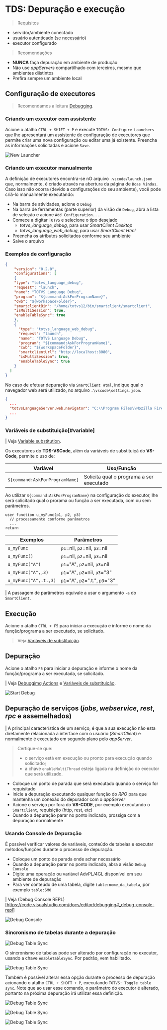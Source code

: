 # TDS: Depuração e execução

> Requisitos

- servidor/ambiente conectado
- usuário autenticado (se necessário)
- executor configurado

> Recomendações

- **NUNCA** faça depuração em ambiente de produção
- Não use _appServers_ compartilhado com terceiros, mesmo que ambientes diistintos
- Prefira sempre um ambiente local

## Configuração de executores

> Recomendamos a leitura [Debugging](https://code.visualstudio.com/docs/editor/debugging).

### Criando um executor com assistente

Acione o atalho `CTRL + SHIFT + P` e execute `TOTVS: Configure Launchers` que lhe apresentará um assistente de configuração de executores que permite criar uma nova configuração ou editar uma já existente. Preencha as informações solicitadas e acione `Save`.

![New Launcher](./gifs/CreateLauncher.gif)

### Criando um executor manualmente

A definição de executores encontra-se nO arquivo `.vscode/launch.json` que, normalmente, é criado através na abertura da página de `Boas Vindas`. Caso isso não ocorra (devido a configurações do seu ambiente), você pode criá-lo manualmente executando:

- Na barra de atividades, acione o `Debug`
- Na barra de ferramentas (parte superior) da visão de `Debug`, abra a lista de seleção e acione `Add Configuration...`.
- Comece a digitar `TOTVS` e selecione o tipo desejado
  - _totvs_language_debug_, para usar _SmartClient Desktop_
  - _totvs_language_web_debug_, para usar _SmartClient Html_
- Preencha os atributos solicitados conforme seu ambiente
- Salve o arquivo

### Exemplos de configuração

```JSON
{
	"version": "0.2.0",
	"configurations": [
    {
    "type": "totvs_language_debug",
    "request": "launch",
    "name": "TOTVS Language Debug",
    "program": "${command:AskForProgramName}",
    "cwb": "${workspaceFolder}",
    "smartclientBin": "/home/totvs12/bin/smartclient/smartclient",
    "isMultiSession": true,
    "enableTableSync": true
    },
    {
      "type": "totvs_language_web_debug",
      "request": "launch",
      "name": "TOTVS Language Debug",
      "program": "${command:AskForProgramName}",
      "cwb": "${workspaceFolder}",
      "smartclientUrl": "http://localhost:8080",
      "isMultiSession": true,
      "enableTableSync": true
    }
  ]
}
```

No caso de efetuar depuração via `SmartClient Html`, indique qual o navegador web será utilizado, no arquivo `.\vscode\settings.json`.

```JSON
{
  ...
  "totvsLanguageServer.web.navigator": "C:\\Program Files\\Mozilla Firefox\\firefox.exe",
  ...
}
```

### Variáveis de substituição[#variable]

| Veja [Variable substitution](https://code.visualstudio.com/docs/editor/debugging#_variable-substitution).

Os executores do **TDS-VSCode**, além da variáveis de substituiçã do **VS-Code**, permite o uso de:

| Variável                       | Uso/Função                               |
| ------------------------------ | ---------------------------------------- |
| `${command:AskForProgramName}` | Solicita qual o programa a ser executado |

Ao utilizar `${command:AskForProgramName}` na configuração do executor, lhe será solicitado qual o prorama ou função a ser executada, com ou sem parâmetros.

```ADVPL
user function u_myFunc(p1, p2, p3)
  // processamento conforme parâmetros
  ...
return
```

| Exemplos              | Parâmetros                     |
| --------------------- | ------------------------------ |
| `u_myFunc`            | `p1`=nil, `p2`=nil, `p3`=nil   |
| `u_myFunc()`          | `p1`=nil, `p2`=nil, `p3`=nil   |
| `u_myFunc("A")`       | `p1`="A", `p2`=nil, `p3`=nil   |
| `u_myFunc("A",,3)`    | `p1`="A", `p2`=nil, `p3`="3"   |
| `u_myFunc("A",.t.,3)` | `p1`="A", `p2`=".t.", `p3`="3" |

| A passagem de parâmetros equivale a usar o argumento `-a` do `SmartClient`.

## Execução

Acione o atalho `CTRL + F5` para iniciar a execução e informe o nome da função/programa a ser executado, se solicitado.

> Veja [Variáveis de substituição](#variable).

## Depuração

Acione o atalho `F5` para iniciar a depuração e informe o nome da função/programa a ser executada, se solicitado.

| Veja [Debuggimg Actions](https://code.visualstudio.com/docs/editor/debugging#_debug-actions) e [Variáveis de substituição](#variable).

![Start Debug](./gifs/StartDebug.gif)

## Depuração de serviços (_jobs_, _webservice_, _rest_, _rpc_ e assemelhados)

| A principal característica de um serviço, é que a sua execução não esta diretamente relacionada a interface com o usuário (_SmartClient_) e normalmente é executado em segundo plano pelo _appServer_.

> Certique-se que:
>
> - o serviço está em execução ou pronto para execução quando solicitado;
> - a chave `enableMultiThread` esteja ligada na definição do executor que será utilizado.

- Coloque um ponto de parada que será executado quando o serviço for requisitado
- Inicie a depuração executando qualquer função do _RPO_ para que mantenha um conexão do depurador com o _appServer_
- Acione o serviço por fora do **VS-CODE**, por exemplo executando o `SmartClient`, requisição (http, rest, etc)
- Quando a depuração parar no ponto indicado, prossiga com a depuração normalmente

### Usando Console de Depuração

É possível verificar valores de variáveis, conteúdo de tabelas e executar métodos/funções durante o processo de depuração.

- Coloque um ponto de parada onde achar necessário
- Quando a depuração parar no ponto indicado, abra a visão `Debug Console`
- Digite uma operação ou variável AdvPL/4GL disponível em seu ambiente de depuração
- Para ver conteúdo de uma tabela, digite `table:nome_da_tabela`, por exemplo `table:SM0`

| Veja (Debug Console REPL)[https://code.visualstudio.com/docs/editor/debugging#_debug-console-repl]

![Debug Console](./gifs/DebugConsole.gif)

### Sincronismo de tabelas durante a depuração

![Debug Table Sync](./gifs/TableSync-ShowingTables.gif)

O sincronismo de tabelas pode ser alterado por configuração no executor, usando a chave `enableTableSync`. Por padrão, vem habilitado.

![Debug Table Sync](./gifs/TableSync-EnableTableSyncProperty.gif)

Também é possível alterar essa opção durante o processo de depuração acionando o atalho `CTRL + SHOFT + P`, executando `TOTVS: Toggle table sync`. Note que ao usar esse comando, o parâmetro do executor é alterado, portanto na próxima depuração irá utilizar essa definição.

![Debug Table Sync](./gifs/TableSync-CommandToggleTableSync.gif)

![Debug Table Sync](./gifs/TableSync-CommandToggleChangingProperty.gif)

![Debug Table Sync](./gifs/TableSync-DebugCommands.gif)

